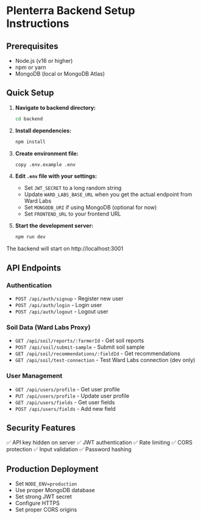 # Plenterra Backend Setup Instructions

## Prerequisites
- Node.js (v16 or higher)
- npm or yarn
- MongoDB (local or MongoDB Atlas)

## Quick Setup

1. **Navigate to backend directory:**
   ```bash
   cd backend
   ```

2. **Install dependencies:**
   ```bash
   npm install
   ```

3. **Create environment file:**
   ```bash
   copy .env.example .env
   ```
   
4. **Edit `.env` file with your settings:**
   - Set `JWT_SECRET` to a long random string
   - Update `WARD_LABS_BASE_URL` when you get the actual endpoint from Ward Labs
   - Set `MONGODB_URI` if using MongoDB (optional for now)
   - Set `FRONTEND_URL` to your frontend URL

5. **Start the development server:**
   ```bash
   npm run dev
   ```

The backend will start on http://localhost:3001

## API Endpoints

### Authentication
- `POST /api/auth/signup` - Register new user
- `POST /api/auth/login` - Login user
- `POST /api/auth/logout` - Logout user

### Soil Data (Ward Labs Proxy)
- `GET /api/soil/reports/:farmerId` - Get soil reports
- `POST /api/soil/submit-sample` - Submit soil sample
- `GET /api/soil/recommendations/:fieldId` - Get recommendations
- `GET /api/soil/test-connection` - Test Ward Labs connection (dev only)

### User Management
- `GET /api/users/profile` - Get user profile
- `PUT /api/users/profile` - Update user profile
- `GET /api/users/fields` - Get user fields
- `POST /api/users/fields` - Add new field

## Security Features
✅ API key hidden on server
✅ JWT authentication
✅ Rate limiting
✅ CORS protection
✅ Input validation
✅ Password hashing

## Production Deployment
- Set `NODE_ENV=production`
- Use proper MongoDB database
- Set strong JWT secret
- Configure HTTPS
- Set proper CORS origins
